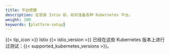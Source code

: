 ```yaml
---
title: 平台搭建
description: 在安装 Istio 前，如何准备各种 Kubernetes 平台。
weight: 100
keywords: [platform-setup]
---
```


{{< tip_icon >}} Istio {{< istio_version >}} 已经在这些 Kubernetes 版本上进行过测试：{{< supported_kubernetes_versions >}}。

